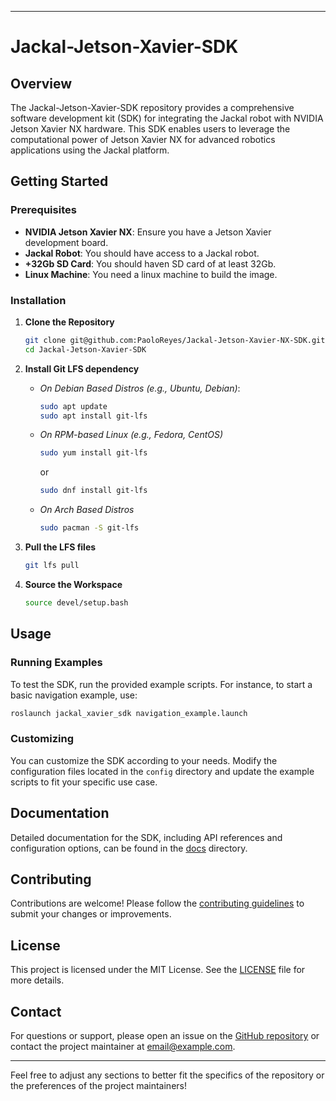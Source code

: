 
---

# Jackal-Jetson-Xavier-SDK

## Overview

The Jackal-Jetson-Xavier-SDK repository provides a comprehensive software development kit (SDK) for integrating the Jackal robot with NVIDIA Jetson Xavier NX hardware. This SDK enables users to leverage the computational power of Jetson Xavier NX for advanced robotics applications using the Jackal platform.

## Getting Started

### Prerequisites

- **NVIDIA Jetson Xavier NX**: Ensure you have a Jetson Xavier development board.
- **Jackal Robot**: You should have access to a Jackal robot.
- **+32Gb SD Card**: You should haven SD card of at least 32Gb.
- **Linux Machine**: You need a linux machine to build the image.

### Installation

1. **Clone the Repository**

   ```bash
   git clone git@github.com:PaoloReyes/Jackal-Jetson-Xavier-NX-SDK.git
   cd Jackal-Jetson-Xavier-SDK
   ```

2. **Install Git LFS dependency**

   - *On Debian Based Distros (e.g., Ubuntu, Debian)*:

      ```bash
      sudo apt update
      sudo apt install git-lfs
      ```


   - *On RPM-based Linux (e.g., Fedora, CentOS)*

      ```bash
      sudo yum install git-lfs
      ```
      or
      ```bash
      sudo dnf install git-lfs
      ```

   - *On Arch Based Distros*

      ```bash
      sudo pacman -S git-lfs
      ```

3. **Pull the LFS files**

   ```bash
   git lfs pull
   ```

4. **Source the Workspace**

   ```bash
   source devel/setup.bash
   ```

## Usage

### Running Examples

To test the SDK, run the provided example scripts. For instance, to start a basic navigation example, use:

```bash
roslaunch jackal_xavier_sdk navigation_example.launch
```

### Customizing

You can customize the SDK according to your needs. Modify the configuration files located in the `config` directory and update the example scripts to fit your specific use case.

## Documentation

Detailed documentation for the SDK, including API references and configuration options, can be found in the [docs](docs) directory.

## Contributing

Contributions are welcome! Please follow the [contributing guidelines](CONTRIBUTING.md) to submit your changes or improvements.

## License

This project is licensed under the MIT License. See the [LICENSE](LICENSE) file for more details.

## Contact

For questions or support, please open an issue on the [GitHub repository](https://github.com/PaoloReyes/Jackal-Jetson-Xavier-SDK/issues) or contact the project maintainer at [email@example.com](mailto:email@example.com).

---

Feel free to adjust any sections to better fit the specifics of the repository or the preferences of the project maintainers!